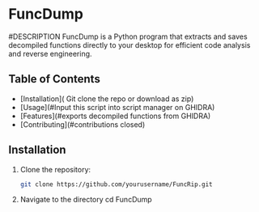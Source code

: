 # FuncDump

#DESCRIPTION
FuncDump is a Python program that extracts and saves decompiled functions directly to your desktop for efficient code analysis and reverse engineering.


## Table of Contents
- [Installation]( Git clone the repo or download as zip)
- [Usage](#Input this script into script manager on GHIDRA)
- [Features](#exports decompiled functions from GHIDRA)
- [Contributing](#contributions closed)

## Installation
1. Clone the repository:
   ```bash
   git clone https://github.com/yourusername/FuncRip.git
2. Navigate to the directory
    cd FuncDump
